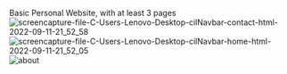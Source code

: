 Basic Personal Website, with at least 3 pages
![screencapture-file-C-Users-Lenovo-Desktop-cilNavbar-contact-html-2022-09-11-21_52_58](https://user-images.githubusercontent.com/66309753/189550280-bd4cf8a8-3df3-4726-83ef-78123263613d.png)
![screencapture-file-C-Users-Lenovo-Desktop-cilNavbar-home-html-2022-09-11-21_52_05](https://user-images.githubusercontent.com/66309753/189550454-f9455af9-bbc8-4879-98f4-f4ecfe8ac4c6.png)
![about](https://user-images.githubusercontent.com/66309753/189550469-f0408bd3-5021-4dda-89c0-632864cddc59.png)
